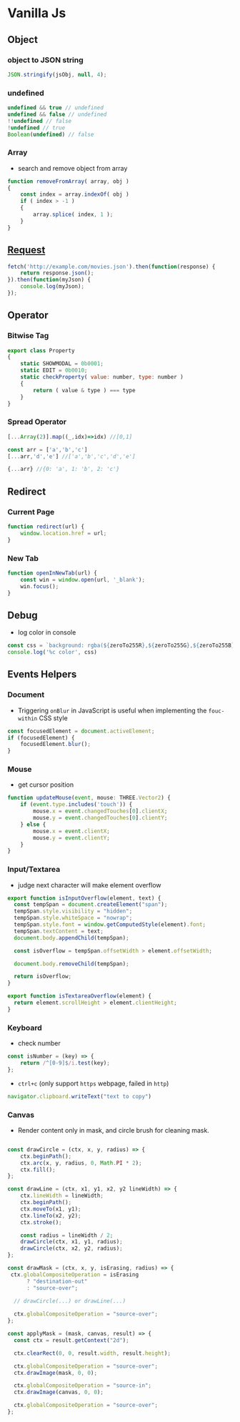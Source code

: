 # Vanilla Js

## Object

### object to JSON string 

```javascript
JSON.stringify(jsObj, null, 4);
```

### undefined

```javascript
undefined && true // undefined
undefined && false // undefined
!!undefined // false
!undefined // true
Boolean(undefined) // false
```

### Array

- search and remove object from array

```javascript
function removeFromArray( array, obj )
{
    const index = array.indexOf( obj )
    if ( index > -1 )
    {
        array.splice( index, 1 );
    }
}
```

## [Request](https://developer.mozilla.org/zh-TW/docs/Web/API/Fetch_API/Using_Fetch)

```javascript
fetch('http://example.com/movies.json').then(function(response) {
    return response.json();
}).then(function(myJson) {
    console.log(myJson);
});
```

## Operator

### Bitwise Tag

```javascript
export class Property
{
    static SHOWMODAL = 0b0001;
    static EDIT = 0b0010;
    static checkProperty( value: number, type: number )
    {
        return ( value & type ) === type
    }
}
```

### Spread Operator

```javascript
[...Array(2)].map((_,idx)=>idx) //[0,1]

const arr = ['a','b','c']
[...arr,'d','e'] //['a','b','c','d','e']

{...arr} //{0: 'a', 1: 'b', 2: 'c'}
```

## Redirect

### Current Page

```javascript
function redirect(url) {
    window.location.href = url;   
}
```

### New Tab

```javascript
function openInNewTab(url) {
    const win = window.open(url, '_blank');
    win.focus();
}
```

## Debug

- log color in console
```javascript
const css = `background: rgba(${zeroTo255R},${zeroTo255G},${zeroTo255B},${1.0});`
console.log('%c color', css)
```

## Events Helpers

### Document

- Triggering `onBlur` in JavaScript is useful when implementing the `fouc-within` CSS style

```javascript
const focusedElement = document.activeElement;
if (focusedElement) {
    focusedElement.blur();
}
```

### Mouse

- get cursor position

```javascript
function updateMouse(event, mouse: THREE.Vector2) {
    if (event.type.includes('touch')) {
        mouse.x = event.changedTouches[0].clientX;
        mouse.y = event.changedTouches[0].clientY;
    } else {
        mouse.x = event.clientX;
        mouse.y = event.clientY;
    }
}
```

### Input/Textarea

- judge next character will make element overflow

```javascript
export function isInputOverflow(element, text) {
  const tempSpan = document.createElement("span");
  tempSpan.style.visibility = "hidden";
  tempSpan.style.whiteSpace = "nowrap";
  tempSpan.style.font = window.getComputedStyle(element).font;
  tempSpan.textContent = text;
  document.body.appendChild(tempSpan);

  const isOverflow = tempSpan.offsetWidth > element.offsetWidth;

  document.body.removeChild(tempSpan);

  return isOverflow;
}

export function isTextareaOverflow(element) {
  return element.scrollHeight > element.clientHeight;
}
```

### Keyboard

- check number

```javascript
const isNumber = (key) => {
    return /^[0-9]$/i.test(key);
};
```

- `ctrl+c` (only support `https` webpage, failed in `http`)

```javascript
navigator.clipboard.writeText("text to copy")
```

### Canvas

- Render content only in mask, and circle brush for cleaning mask. 

```javascript

const drawCircle = (ctx, x, y, radius) => {
    ctx.beginPath();
    ctx.arc(x, y, radius, 0, Math.PI * 2);
    ctx.fill();
};

const drawLine = (ctx, x1, y1, x2, y2 lineWidth) => {
    ctx.lineWidth = lineWidth;
    ctx.beginPath();
    ctx.moveTo(x1, y1);
    ctx.lineTo(x2, y2);
    ctx.stroke();

    const radius = lineWidth / 2;
    drawCircle(ctx, x1, y1, radius);
    drawCircle(ctx, x2, y2, radius);
};

const drawMask = (ctx, x, y, isErasing, radius) => {
 ctx.globalCompositeOperation = isErasing
      ? "destination-out"
      : "source-over";
      
  // drawCircle(...) or drawLine(...)

  ctx.globalCompositeOperation = "source-over";
};

const applyMask = (mask, canvas, result) => {
  const ctx = result.getContext("2d");

  ctx.clearRect(0, 0, result.width, result.height);

  ctx.globalCompositeOperation = "source-over";
  ctx.drawImage(mask, 0, 0);

  ctx.globalCompositeOperation = "source-in";
  ctx.drawImage(canvas, 0, 0);

  ctx.globalCompositeOperation = "source-over";
};
```
